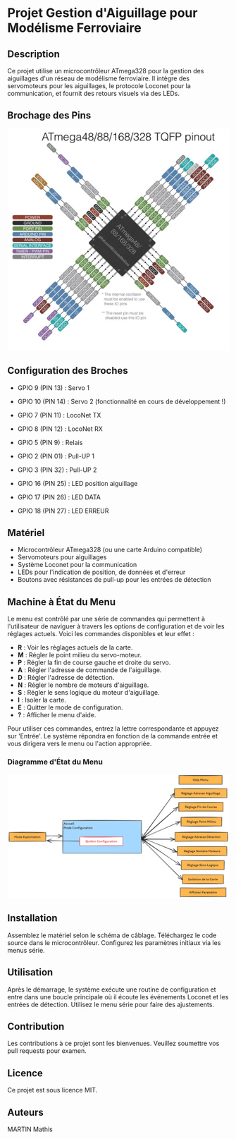 # Projet Gestion d'Aiguillage pour Modélisme Ferroviaire

## Description
Ce projet utilise un microcontrôleur ATmega328 pour la gestion des aiguillages d'un réseau de modélisme ferroviaire. Il intègre des servomoteurs pour les aiguillages, le protocole Loconet pour la communication, et fournit des retours visuels via des LEDs.

## Brochage des Pins
![Brochage des pins ATmega328](/images/pin%20atmega328p.jpg)

## Configuration des Broches
- GPIO 9  (PIN 13) : Servo 1
- GPIO 10 (PIN 14) : Servo 2 (fonctionnalité en cours de développement !)
- GPIO 7  (PIN 11) : LocoNet TX
- GPIO 8  (PIN 12) : LocoNet RX
- GPIO 5  (PIN 9) : Relais

- GPIO 2 (PIN 01) : Pull-UP 1
- GPIO 3 (PIN 32) : Pull-UP 2

- GPIO 16 (PIN 25) : LED position aiguillage
- GPIO 17 (PIN 26) : LED DATA
- GPIO 18 (PIN 27) : LED ERREUR

## Matériel
- Microcontrôleur ATmega328 (ou une carte Arduino compatible)
- Servomoteurs pour aiguillages
- Système Loconet pour la communication
- LEDs pour l'indication de position, de données et d'erreur
- Boutons avec résistances de pull-up pour les entrées de détection

## Machine à État du Menu
Le menu est contrôlé par une série de commandes qui permettent à l'utilisateur de naviguer à travers les options de configuration et de voir les réglages actuels. Voici les commandes disponibles et leur effet :

- **R** : Voir les réglages actuels de la carte.
- **M** : Régler le point milieu du servo-moteur.
- **P** : Régler la fin de course gauche et droite du servo.
- **A** : Régler l'adresse de commande de l'aiguillage.
- **D** : Régler l'adresse de détection.
- **N** : Régler le nombre de moteurs d'aiguillage.
- **S** : Régler le sens logique du moteur d'aiguillage.
- **I** : Isoler la carte.
- **E** : Quitter le mode de configuration.
- **?** : Afficher le menu d'aide.

Pour utiliser ces commandes, entrez la lettre correspondante et appuyez sur 'Entrée'. Le système répondra en fonction de la commande entrée et vous dirigera vers le menu ou l'action appropriée.

### Diagramme d'État du Menu

![Diagramme d'état de la machine](/images//diagramme%20machine%20a%20etat.png)

## Installation
Assemblez le matériel selon le schéma de câblage.
Téléchargez le code source dans le microcontrôleur.
Configurez les paramètres initiaux via les menus série.

## Utilisation
Après le démarrage, le système exécute une routine de configuration et entre dans une boucle principale où il écoute les événements Loconet et les entrées de détection. Utilisez le menu série pour faire des ajustements.

## Contribution
Les contributions à ce projet sont les bienvenues. Veuillez soumettre vos pull requests pour examen.

## Licence
Ce projet est sous licence MIT.

## Auteurs
MARTIN Mathis
